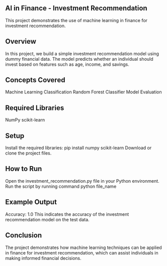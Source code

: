 ## AI in Finance - Investment Recommendation
This project demonstrates the use of machine learning in finance for investment recommendation.

## Overview
In this project, we build a simple investment recommendation model using dummy financial data. The model predicts whether an individual should invest based on features such as age, income, and savings.

## Concepts Covered
Machine Learning
Classification
Random Forest Classifier
Model Evaluation

## Required Libraries
NumPy
scikit-learn

## Setup
Install the required libraries: pip install numpy scikit-learn
Download or clone the project files.

## How to Run
Open the investment_recommendation.py file in your Python environment.
Run the script by running command python file_name

## Example Output

Accuracy: 1.0
This indicates the accuracy of the investment recommendation model on the test data.

## Conclusion
The project demonstrates how machine learning techniques can be applied in finance for investment recommendation, which can assist individuals in making informed financial decisions.